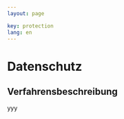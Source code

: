 ```yaml
---
layout: page

key: protection
lang: en
---
```


Datenschutz
===========

Verfahrensbeschreibung
----------------------

yyy
